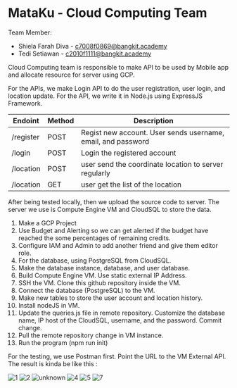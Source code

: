 # MataKu - Cloud Computing Team
Team Member:
- Shiela Farah Diva - c7008f0869@bangkit.academy
- Tedi Setiawan - c2010f1111@bangkit.academy

Cloud Computing team is responsible to make API to be used by Mobile app and allocate resource for server using GCP.

For the APIs, we make Login API to do the user registration, user login, and location update. For the API, we write it in Node.js using ExpressJS Framework.

| Endoint | Method | Description |
|---------|--------|-------------|
| /register | POST |Regist new account. User sends username, email, and password |
| /login | POST | Login the registered account |
| /location | POST | user send the coordinate location to server regularly |
| /location | GET | user get the list of the location 

After being tested locally, then we upload the source code to server. The server we use is Compute Engine VM and CloudSQL to store the data.
1. Make a GCP Project
2. Use Budget and Alerting so we can get alerted if the budget have reached the some percentages of remaining credits.
3. Configure IAM and Admin to add another friend and give them editor role.
4. For the database, using PostgreSQL from CloudSQL.
5. Make the database instance, database, and user database.
6. Build Compute Engine VM. Use static external IP Address.
7. SSH the VM. Clone this github repository inside the VM.
8. Connect the database (PostgreSQL) to the VM. 
9. Make new tables to store the user account and location history.
11. Install nodeJS in VM.
12. Update the queries.js file in remote repository. Customize the database name, IP host of the CloudSQL, username, and the password. Commit change.
13. Pull the remote repository change in VM instance.
14. Run the program (npm run init)

For the testing, we use Postman first. Point the URL to the VM External API. The result is kinda be like this :

![1](https://user-images.githubusercontent.com/88976664/173221305-9683840a-a50f-4884-8f53-0e62e4da4188.png)
![2](https://user-images.githubusercontent.com/88976664/173221316-5c1fed7d-d96a-433c-8b52-9a9082533c38.png)
![unknown](https://user-images.githubusercontent.com/88976664/173221325-2df447a5-a8ff-4918-9478-a6b5d1e04012.png)
![4](https://user-images.githubusercontent.com/88976664/173221328-b1524cb9-ab8f-4d37-a0cb-83db7a4c5941.png)
![5](https://user-images.githubusercontent.com/88976664/173221329-7350ca27-9f6c-4ffe-864b-3e2a1064e1f5.png)
![7](https://user-images.githubusercontent.com/88976664/173221334-20bc04bd-6c55-41ef-818d-2b856baa5c66.png)
